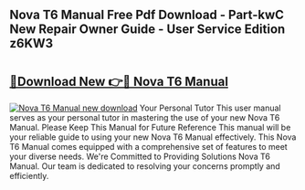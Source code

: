 ## Nova T6 Manual Free Pdf Download - Part-kwC New Repair Owner Guide - User Service Edition z6KW3

# <h2><a href="http://cf24496.oget.top/?id=Nova+T6+Manual">🔗Download New 👉🔴 Nova T6 Manual</a></h2>

[![Nova T6 Manual new download](https://i.imgur.com/5g1atiW.png)](http://cf24496.oget.top/?id=Nova+T6+Manual)
Your Personal Tutor This user manual serves as your personal tutor in mastering the use of your new Nova T6 Manual. Please Keep This Manual for Future Reference This manual will be your reliable guide to using your new Nova T6 Manual effectively. This Nova T6 Manual comes equipped with a comprehensive set of features to meet your diverse needs. We're Committed to Providing Solutions Nova T6 Manual. Our team is dedicated to resolving your concerns promptly and efficiently.
